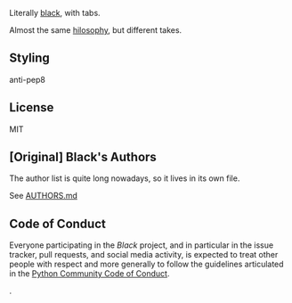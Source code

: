 Literally [black](https://black.readthedocs.io/en/stable/), with tabs.

Almost the same [hilosophy](./TODO.md), but different takes.
## Styling
anti-pep8
## License

MIT


## [Original] Black's Authors

The author list is quite long nowadays, so it lives in its own file.

See [AUTHORS.md](./AUTHORS.md)

## Code of Conduct

Everyone participating in the _Black_ project, and in particular in the issue tracker,
pull requests, and social media activity, is expected to treat other people with respect
and more generally to follow the guidelines articulated in the
[Python Community Code of Conduct](https://www.python.org/psf/codeofconduct/).

.
